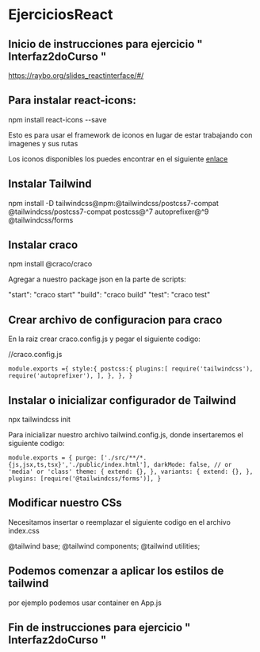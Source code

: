 # EjerciciosReact


## Inicio de instrucciones para ejercicio " Interfaz2doCurso "

https://raybo.org/slides_reactinterface/#/

## Para instalar react-icons:

npm install react-icons --save

Esto es para usar el framework de iconos en lugar de estar trabajando con imagenes y sus rutas

Los iconos disponibles los puedes encontrar en el siguiente  [enlace](https://react-icons.github.io/react-icons)

## Instalar Tailwind

npm install -D tailwindcss@npm:@tailwindcss/postcss7-compat @tailwindcss/postcss7-compat postcss@^7 autoprefixer@^9 @tailwindcss/forms

## Instalar craco

npm install @craco/craco

Agregar a nuestro package json en la parte de scripts:

"start": "craco start"
"build": "craco build"
"test": "craco test"

## Crear archivo de configuracion para craco
En la raiz crear craco.config.js y pegar el siguiente codigo:

//craco.config.js

`
module.exports ={
    style:{
        postcss:{
            plugins:[
                require('tailwindcss'),
                require('autoprefixer'),
            ],
        },
    },
}
`

## Instalar o inicializar configurador de Tailwind

npx tailwindcss init    

Para inicializar nuestro archivo tailwind.config.js, donde insertaremos el siguiente codigo:

`
module.exports = {
  purge: ['./src/**/*.{js,jsx,ts,tsx}','./public/index.html'],
  darkMode: false, // or 'media' or 'class'
  theme: {
    extend: {},
  },
  variants: {
    extend: {},
  },
  plugins: [require('@tailwindcss/forms')],
}
`

## Modificar nuestro CSs

Necesitamos insertar o reemplazar el siguiente codigo en el archivo index.css

@tailwind base;
@tailwind components;
@tailwind utilities;

## Podemos comenzar a aplicar los estilos de tailwind

por ejemplo podemos usar container en App.js



## Fin de instrucciones para ejercicio " Interfaz2doCurso "
